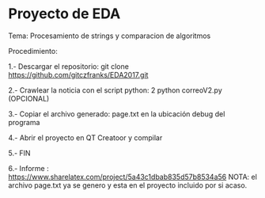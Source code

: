 Proyecto de EDA
===============

Tema: Procesamiento de strings y comparacion de algoritmos

Procedimiento:

1.- Descargar el repositorio: 
    git clone https://github.com/gitczfranks/EDA2017.git

2.- Crawlear la noticia con el script python: 2
    python correoV2.py  (OPCIONAL)
    
3.- Copiar el archivo generado: page.txt en la ubicación debug del programa

4.- Abrir el proyecto en QT Creatoor y compilar

5.- FIN 

6.- Informe : https://www.sharelatex.com/project/5a43c1dbab835d57b8534a56
NOTA: el archivo page.txt ya se genero y esta en el proyecto incluido por si acaso.


